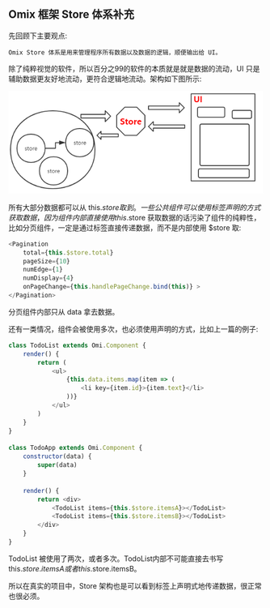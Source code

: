 ## Omix 框架 Store 体系补充

先回顾下主要观点:

	Omix Store 体系是用来管理程序所有数据以及数据的逻辑，顺便输出给 UI。

除了纯粹视觉的软件，所以百分之99的软件的本质就是就是数据的流动，UI 只是辅助数据更友好地流动，更符合逻辑地流动。架构如下图所示:

![](./asset/store.png)

所有大部分数据都可以从 this.$store 取到。一些公共组件可以使用标签声明的方式获取数据，因为组件内部直接使用 this.$store 获取数据的话污染了组件的纯粹性，比如分页组件，一定是通过标签直接传递数据，而不是内部使用 $store 取:

```js
<Pagination
	total={this.$store.total}
	pageSize={10}
	numEdge={1}
	numDisplay={4}
	onPageChange={this.handlePageChange.bind(this)} >
</Pagination>
```

分页组件内部只从 data 拿去数据。

还有一类情况，组件会被使用多次，也必须使用声明的方式，比如上一篇的例子:

```js
class TodoList extends Omi.Component {
    render() {
        return (
            <ul>
                {this.data.items.map(item => (
                    <li key={item.id}>{item.text}</li>
                ))}
            </ul>
        )
    }
}

class TodoApp extends Omi.Component {
    constructor(data) {
        super(data)
    }

    render() {
        return <div>
            <TodoList items={this.$store.itemsA}></TodoList>
            <TodoList items={this.$store.itemsB}></TodoList>
        </div>
    }
}

```
TodoList 被使用了两次，或者多次。TodoList内部不可能直接去书写 this.$store.itemsA 或者 this.$store.itemsB。

所以在真实的项目中，Store 架构也是可以看到标签上声明式地传递数据，很正常也很必须。
